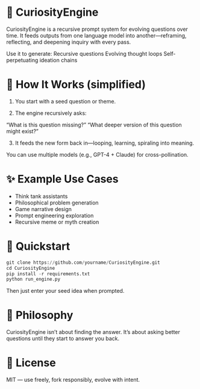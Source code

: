# :brain: CuriosityEngine
CuriosityEngine is a recursive prompt system for evolving questions over time.
It feeds outputs from one language model into another—reframing, reflecting, and deepening inquiry with every pass.

Use it to generate:
Recursive questions
Evolving thought loops
Self-perpetuating ideation chains


# :repeat: How It Works (simplified) 

1. You start with a seed question or theme.

2. The engine recursively asks:

“What is this question missing?”
“What deeper version of this question might exist?”

3. It feeds the new form back in—looping, learning, spiraling into meaning.


You can use multiple models (e.g., GPT-4 + Claude) for cross-pollination.


# :sparkles: Example Use Cases
* Think tank assistants
* Philosophical problem generation
* Game narrative design
* Prompt engineering exploration
* Recursive meme or myth creation

# :rocket: Quickstart
```python
git clone https://github.com/yourname/CuriosityEngine.git
cd CuriosityEngine
pip install -r requirements.txt
python run_engine.py
```
Then just enter your seed idea when prompted.


# :compass: Philosophy
CuriosityEngine isn’t about finding the answer.
It’s about asking better questions until they start to answer you back.


# :book: License
MIT — use freely, fork responsibly, evolve with intent.
